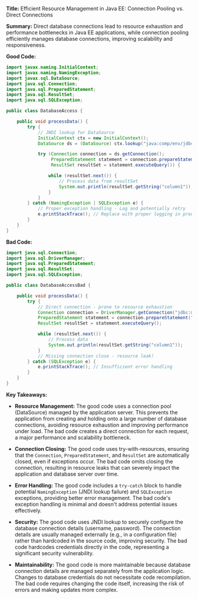 **Title:** Efficient Resource Management in Java EE: Connection Pooling vs. Direct Connections

**Summary:**  Direct database connections lead to resource exhaustion and performance bottlenecks in Java EE applications, while connection pooling efficiently manages database connections, improving scalability and responsiveness.

**Good Code:**

```java
import javax.naming.InitialContext;
import javax.naming.NamingException;
import javax.sql.DataSource;
import java.sql.Connection;
import java.sql.PreparedStatement;
import java.sql.ResultSet;
import java.sql.SQLException;

public class DatabaseAccess {

    public void processData() {
        try {
            // JNDI lookup for DataSource
            InitialContext ctx = new InitialContext();
            DataSource ds = (DataSource) ctx.lookup("java:comp/env/jdbc/myDataSource"); 

            try (Connection connection = ds.getConnection();
                 PreparedStatement statement = connection.prepareStatement("SELECT * FROM myTable");
                 ResultSet resultSet = statement.executeQuery()) {

                while (resultSet.next()) {
                    // Process data from resultSet
                    System.out.println(resultSet.getString("column1"));
                }
            } 
        } catch (NamingException | SQLException e) {
            // Proper exception handling - Log and potentially retry 
            e.printStackTrace(); // Replace with proper logging in production
        }
    }
}

```

**Bad Code:**

```java
import java.sql.Connection;
import java.sql.DriverManager;
import java.sql.PreparedStatement;
import java.sql.ResultSet;
import java.sql.SQLException;

public class DatabaseAccessBad {

    public void processData() {
        try {
            // Direct connection - prone to resource exhaustion
            Connection connection = DriverManager.getConnection("jdbc:mysql://localhost:3306/mydb", "user", "password");
            PreparedStatement statement = connection.prepareStatement("SELECT * FROM myTable");
            ResultSet resultSet = statement.executeQuery();

            while (resultSet.next()) {
                // Process data
                System.out.println(resultSet.getString("column1"));
            }
            // Missing connection close - resource leak!
        } catch (SQLException e) {
            e.printStackTrace(); // Insufficient error handling
        }
    }
}
```

**Key Takeaways:**

* **Resource Management:** The good code uses a connection pool (DataSource) managed by the application server. This prevents the application from creating and holding onto a large number of database connections, avoiding resource exhaustion and improving performance under load.  The bad code creates a direct connection for each request, a major performance and scalability bottleneck.

* **Connection Closing:** The good code uses try-with-resources, ensuring that the `Connection`, `PreparedStatement`, and `ResultSet` are automatically closed, even if exceptions occur.  The bad code omits closing the connection, resulting in resource leaks that can severely impact the application and database server over time.

* **Error Handling:** The good code includes a `try-catch` block to handle potential `NamingException` (JNDI lookup failure) and `SQLException` exceptions, providing better error management.  The bad code's exception handling is minimal and doesn't address potential issues effectively.

* **Security:** The good code uses JNDI lookup to securely configure the database connection details (username, password).  The connection details are usually managed externally (e.g., in a configuration file) rather than hardcoded in the source code, improving security.  The bad code hardcodes credentials directly in the code, representing a significant security vulnerability.

* **Maintainability:** The good code is more maintainable because database connection details are managed separately from the application logic. Changes to database credentials do not necessitate code recompilation.  The bad code requires changing the code itself, increasing the risk of errors and making updates more complex.
